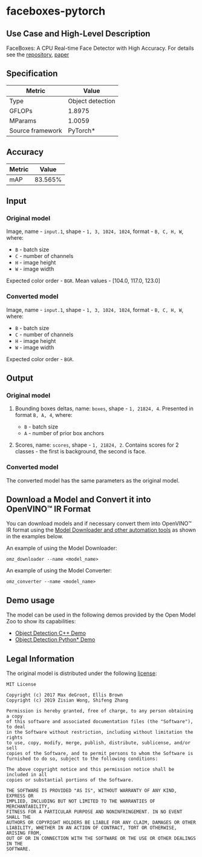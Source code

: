 # faceboxes-pytorch

## Use Case and High-Level Description

FaceBoxes: A CPU Real-time Face Detector with High Accuracy. For details see
the [repository](https://github.com/zisianw/FaceBoxes.PyTorch), [paper](https://arxiv.org/abs/1708.05234)

## Specification

| Metric                          | Value                                    |
|---------------------------------|------------------------------------------|
| Type                            | Object detection                         |
| GFLOPs                          | 1.8975                                   |
| MParams                         | 1.0059                                   |
| Source framework                | PyTorch\*                                |

## Accuracy

| Metric | Value |
| ------ | ----- |
| mAP   | 83.565%|

## Input

### Original model

Image, name - `input.1`, shape - `1, 3, 1024, 1024`, format - `B, C, H, W`, where:

- `B` - batch size
- `C` - number of channels
- `H` - image height
- `W` - image width

Expected color order - `BGR`.
Mean values - [104.0, 117.0, 123.0]

### Converted model

Image, name - `input.1`, shape - `1, 3, 1024, 1024`, format - `B, C, H, W`, where:

- `B` - batch size
- `C` - number of channels
- `H` - image height
- `W` - image width

Expected color order - `BGR`.

## Output

### Original model

1. Bounding boxes deltas, name: `boxes`, shape - `1, 21824, 4`. Presented in format `B, A, 4`, where:

    - `B` - batch size
    - `A` - number of prior box anchors

2. Scores, name: `scores`, shape - `1, 21824, 2`. Contains scores for 2 classes - the first is background, the second is face.

### Converted model

The converted model has the same parameters as the original model.

## Download a Model and Convert it into OpenVINO™ IR Format

You can download models and if necessary convert them into OpenVINO™ IR format using the [Model Downloader and other automation tools](../../../tools/model_tools/README.md) as shown in the examples below.

An example of using the Model Downloader:
```
omz_downloader --name <model_name>
```

An example of using the Model Converter:
```
omz_converter --name <model_name>
```

## Demo usage

The model can be used in the following demos provided by the Open Model Zoo to show its capabilities:

* [Object Detection C++ Demo](../../../demos/object_detection_demo/cpp/README.md)
* [Object Detection Python\* Demo](../../../demos/object_detection_demo/python/README.md)

## Legal Information

The original model is distributed under the following
[license](https://github.com/zisianw/FaceBoxes.PyTorch/blob/master/LICENSE):

```
MIT License

Copyright (c) 2017 Max deGroot, Ellis Brown
Copyright (c) 2019 Zisian Wong, Shifeng Zhang

Permission is hereby granted, free of charge, to any person obtaining a copy
of this software and associated documentation files (the "Software"), to deal
in the Software without restriction, including without limitation the rights
to use, copy, modify, merge, publish, distribute, sublicense, and/or sell
copies of the Software, and to permit persons to whom the Software is
furnished to do so, subject to the following conditions:

The above copyright notice and this permission notice shall be included in all
copies or substantial portions of the Software.

THE SOFTWARE IS PROVIDED "AS IS", WITHOUT WARRANTY OF ANY KIND, EXPRESS OR
IMPLIED, INCLUDING BUT NOT LIMITED TO THE WARRANTIES OF MERCHANTABILITY,
FITNESS FOR A PARTICULAR PURPOSE AND NONINFRINGEMENT. IN NO EVENT SHALL THE
AUTHORS OR COPYRIGHT HOLDERS BE LIABLE FOR ANY CLAIM, DAMAGES OR OTHER
LIABILITY, WHETHER IN AN ACTION OF CONTRACT, TORT OR OTHERWISE, ARISING FROM,
OUT OF OR IN CONNECTION WITH THE SOFTWARE OR THE USE OR OTHER DEALINGS IN THE
SOFTWARE.
```
